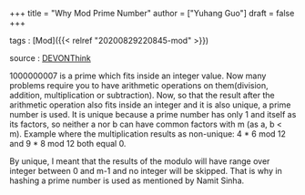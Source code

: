 +++
title = "Why Mod Prime Number"
author = ["Yuhang Guo"]
draft = false
+++

tags
: [Mod]({{< relref "20200829220845-mod" >}})

source
: [DEVONThink](x-devonthink-item://824B5705-3239-43B4-B3B5-AFB23C88FE32)

1000000007 is a prime which fits inside an integer value. Now many problems require you to have arithmetic operations on them(division, addition, multiplication or subtraction). Now, so that the result after the arithmetic operation also fits inside an integer and it is also unique, a prime number is used. It is unique because a prime number has only 1 and itself as its factors, so neither a nor b can have common factors with m (as a, b < m). Example where the multiplication results as non-unique: 4 \* 6 mod 12 and 9 \* 8 mod 12 both equal 0.

By unique, I meant that the results of the modulo will have range over integer between 0 and m-1 and no integer will be skipped. That is why in hashing a prime number is used as mentioned by Namit Sinha.
